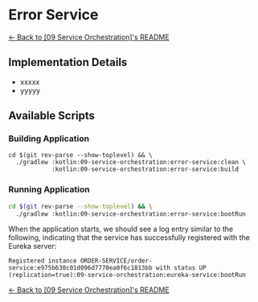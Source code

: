 # Error Service

[← Back to \[09 Service Orchestration\]'s README](../customer-service/README.md)

## Implementation Details

- xxxxx
- yyyyy

## Available Scripts

### Building Application

```shell
cd $(git rev-parse --show-toplevel) && \
  ./gradlew :kotlin:09-service-orchestration:error-service:clean \
            :kotlin:09-service-orchestration:error-service:build
```

### Running Application

```bash
cd $(git rev-parse --show-toplevel) && \
  ./gradlew :kotlin:09-service-orchestration:error-service:bootRun
```

When the application starts, we should see a log entry similar to the following, indicating that the service has successfully registered with the Eureka server:

```console
Registered instance ORDER-SERVICE/order-service:e975b630c01d096d7770ea0f6c1813bb with status UP (replication=true):09-service-orchestration:eureka-service:bootRun
```

[← Back to \[09 Service Orchestration\]'s README](../customer-service/README.md)
